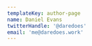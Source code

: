 ```yaml
---
templateKey: author-page
name: Daniel Evans
twitterHandle: '@daredoes'
email: 'me@daredoes.work'
---
```

